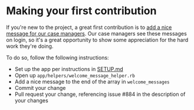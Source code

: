 # Making your first contribution

If you're new to the project, a great first contribution is to [add a nice message for our case managers](https://github.com/DCAFEngineering/dcaf_case_management/issues/884). Our case managers see these messages on login, so it's a great opportunity to show some appreciation for the hard work they're doing.

To do so, follow the following instructions:

* Set up the app per instructions in [SETUP.md](setup.md)
* Open up `app/helpers/welcome_message_helper.rb`
* Add a nice message to the end of the array in `welcome_messages`
* Commit your change
* Pull request your change, referencing issue #884 in the description of your changes
